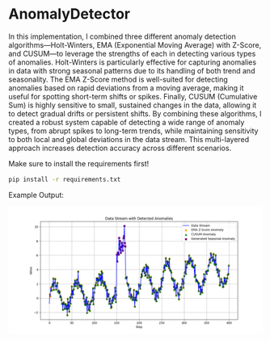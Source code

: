 # AnomalyDetector

In this implementation, I combined three different anomaly detection algorithms—Holt-Winters, EMA (Exponential Moving Average) with Z-Score, and CUSUM—to leverage the strengths of each in detecting various types of anomalies. Holt-Winters is particularly effective for capturing anomalies in data with strong seasonal patterns due to its handling of both trend and seasonality. The EMA Z-Score method is well-suited for detecting anomalies based on rapid deviations from a moving average, making it useful for spotting short-term shifts or spikes. Finally, CUSUM (Cumulative Sum) is highly sensitive to small, sustained changes in the data, allowing it to detect gradual drifts or persistent shifts. By combining these algorithms, I created a robust system capable of detecting a wide range of anomaly types, from abrupt spikes to long-term trends, while maintaining sensitivity to both local and global deviations in the data stream. This multi-layered approach increases detection accuracy across different scenarios.

Make sure to install the requirements first!

```bash
pip install -r requirements.txt
```


Example Output:

![Anomalies Histogram](https://github.com/MituIustin/AnomalyDetector/blob/main/fig1.png)
